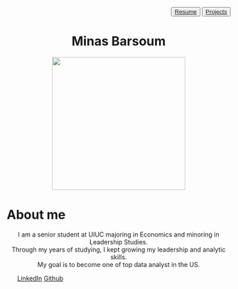 
<p align="right">
 <button color="red"> <a href="Minas.Barsoum.Resume.pdf" title="Resume">Resume</a>  </button>
 <button> <a  href="project.md" title="Project">Projects </a>  </button>

 <div class="bio">
  <center><h1>Minas Barsoum</h1></center>
 

 
<center><img src="https://user-images.githubusercontent.com/60366288/76112912-c3106f00-5fa8-11ea-9b1f-be5811854359.JPG" width="300">
</center>

<h1>About me</h1> 
 <center> I am a senior student at UIUC majoring in Economics and minoring in Leadership Studies. </center>
<center>  Through my years of studying, I kept growing my leadership and analytic skills. </center>
<center>  My goal is to become one of top data analyst in the US. </center>
  <footer>
      <ul class="meta inline-list">
        <a href="http://www.linkedin.com/in/minasbarsoum" target="_blank">LinkedIn</a>
       <a href="https://github.com/minasbarsoum" target="_blank">Github</a>
      </ul>
    </footer>

